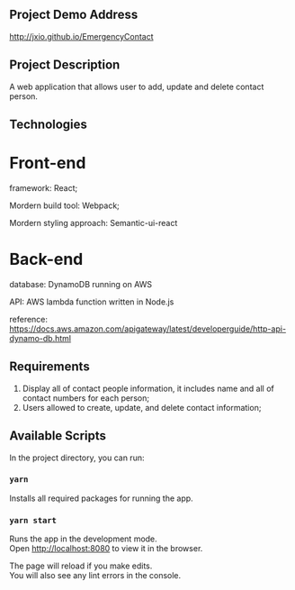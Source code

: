 ## Project Demo Address
http://jxio.github.io/EmergencyContact

## Project Description
A web application that allows user to add, update and delete contact person.

## Technologies

# Front-end
framework: React;

Mordern build tool: Webpack;

Mordern styling approach: Semantic-ui-react
# Back-end
database: DynamoDB running on AWS

API: AWS lambda function written in Node.js

reference: https://docs.aws.amazon.com/apigateway/latest/developerguide/http-api-dynamo-db.html


## Requirements
1. Display all of contact people information, it includes name and all of contact numbers for each person;
2. Users allowed to create, update, and delete contact information;

## Available Scripts
In the project directory, you can run:

### `yarn`
Installs all required packages for running the app.

### `yarn start`
Runs the app in the development mode.\
Open [http://localhost:8080](http://localhost:8080) to view it in the browser.

The page will reload if you make edits.\
You will also see any lint errors in the console.
